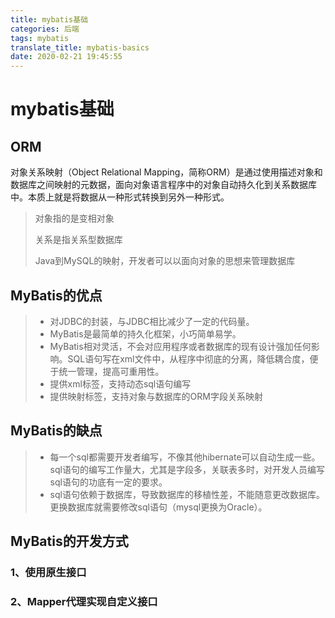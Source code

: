```yaml
---
title: mybatis基础
categories: 后端
tags: mybatis
translate_title: mybatis-basics
date: 2020-02-21 19:45:55
---
```


# mybatis基础

## ORM

对象关系映射（Object Relational Mapping，简称ORM）是通过使用描述对象和数据库之间映射的元数据，面向对象语言程序中的对象自动持久化到关系数据库中。本质上就是将数据从一种形式转换到另外一种形式。

> 对象指的是变相对象
>
> 关系是指关系型数据库
>
> Java到MySQL的映射，开发者可以以面向对象的思想来管理数据库

## MyBatis的优点

> - 对JDBC的封装，与JDBC相比减少了一定的代码量。
> - MyBatis是最简单的持久化框架，小巧简单易学。
> - MyBatis相对灵活，不会对应用程序或者数据库的现有设计强加任何影响。SQL语句写在xml文件中，从程序中彻底的分离，降低耦合度，便于统一管理，提高可重用性。
> - 提供xml标签，支持动态sql语句编写
> - 提供映射标签，支持对象与数据库的ORM字段关系映射

## MyBatis的缺点

> - 每一个sql都需要开发者编写，不像其他hibernate可以自动生成一些。sql语句的编写工作量大，尤其是字段多，关联表多时，对开发人员编写sql语句的功底有一定的要求。
> - sql语句依赖于数据库，导致数据库的移植性差，不能随意更改数据库。更换数据库就需要修改sql语句（mysql更换为Oracle）。

## MyBatis的开发方式

### 1、使用原生接口

### 2、Mapper代理实现自定义接口

